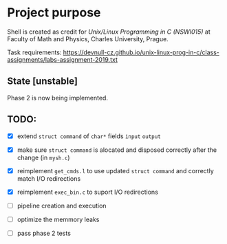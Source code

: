 # Project purpose

Shell is created as credit for *Unix/Linux Programming in C (NSWI015)* at Faculty of Math and Physics, Charles University, Prague.

Task requirements:
https://devnull-cz.github.io/unix-linux-prog-in-c/class-assignments/labs-assignment-2019.txt

## State [unstable]

Phase 2 is now being implemented.

## TODO:

- [x] extend `struct command` of `char*` fields `input` `output`

- [x] make sure `struct command` is alocated and disposed correctly after the change (in `mysh.c`)

- [x] reimplement `get_cmds.l` to use updated `struct command` and correctly match I/O redirections

- [x] reimplement `exec_bin.c` to suport I/O redirections

- [ ] pipeline creation and execution

- [ ] optimize the memmory leaks

- [ ] pass phase 2 tests
